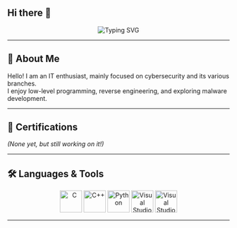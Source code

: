 ## Hi there 👋
<p align="center">
  <img src="https://readme-typing-svg.herokuapp.com?font=Fira+Code&weight=600&size=22&pause=1000&color=00FF00&center=true&width=435&lines=Hey%2C+I+am+ravx81;Improving+my+English+🇬🇧;Learning+German+from+scratch+🇩🇪;Diving+into+C%2B%2B+development;Exploring+the+world+of+cybersecurity" alt="Typing SVG" />
</p>

---

## 👤 About Me  
Hello! I am an IT enthusiast, mainly focused on cybersecurity and its various branches.  
I enjoy low-level programming, reverse engineering, and exploring malware development.  

---

## 📜 Certifications  
*(None yet, but still working on it!)*  

---

## 🛠️ Languages & Tools  
<p align="center">
  <img src="https://cdn.jsdelivr.net/gh/devicons/devicon/icons/c/c-original.svg" width="50" alt="C"/>
  <img src="https://cdn.jsdelivr.net/gh/devicons/devicon/icons/cplusplus/cplusplus-original.svg" width="50" alt="C++"/>
  <img src="https://cdn.jsdelivr.net/gh/devicons/devicon/icons/python/python-original.svg" width="50" alt="Python"/>
  <img src="https://cdn.jsdelivr.net/gh/devicons/devicon/icons/visualstudio/visualstudio-plain.svg" width="50" alt="Visual Studio 2022"/>
  <img src="https://cdn.jsdelivr.net/gh/devicons/devicon/icons/vscode/vscode-original.svg" width="50" alt="Visual Studio Code"/>
</p>

---



